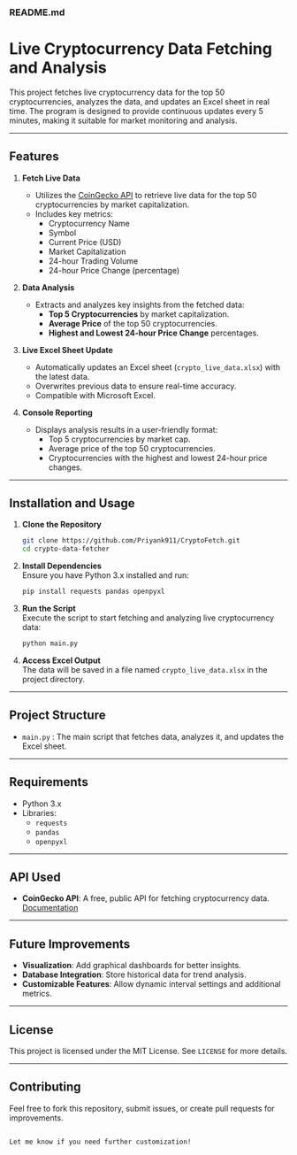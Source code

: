 ### README.md  

# Live Cryptocurrency Data Fetching and Analysis

This project fetches live cryptocurrency data for the top 50 cryptocurrencies, analyzes the data, and updates an Excel sheet in real time. The program is designed to provide continuous updates every 5 minutes, making it suitable for market monitoring and analysis.

---

## Features

1. **Fetch Live Data**  
   - Utilizes the [CoinGecko API](https://www.coingecko.com/en/api) to retrieve live data for the top 50 cryptocurrencies by market capitalization.  
   - Includes key metrics:
     - Cryptocurrency Name  
     - Symbol  
     - Current Price (USD)  
     - Market Capitalization  
     - 24-hour Trading Volume  
     - 24-hour Price Change (percentage)  

2. **Data Analysis**  
   - Extracts and analyzes key insights from the fetched data:  
     - **Top 5 Cryptocurrencies** by market capitalization.  
     - **Average Price** of the top 50 cryptocurrencies.  
     - **Highest and Lowest 24-hour Price Change** percentages.  

3. **Live Excel Sheet Update**  
   - Automatically updates an Excel sheet (`crypto_live_data.xlsx`) with the latest data.  
   - Overwrites previous data to ensure real-time accuracy.  
   - Compatible with Microsoft Excel.  

4. **Console Reporting**  
   - Displays analysis results in a user-friendly format:  
     - Top 5 cryptocurrencies by market cap.  
     - Average price of the top 50 cryptocurrencies.  
     - Cryptocurrencies with the highest and lowest 24-hour price changes.  

---

## Installation and Usage

1. **Clone the Repository**  
   ```bash
   git clone https://github.com/Priyank911/CryptoFetch.git
   cd crypto-data-fetcher

2. **Install Dependencies**  
   Ensure you have Python 3.x installed and run:  
   ```bash
   pip install requests pandas openpyxl
   ```

3. **Run the Script**  
   Execute the script to start fetching and analyzing live cryptocurrency data:  
   ```bash
   python main.py
   ```

4. **Access Excel Output**  
   The data will be saved in a file named `crypto_live_data.xlsx` in the project directory.

---

## Project Structure

- `main.py` : The main script that fetches data, analyzes it, and updates the Excel sheet.  

---

## Requirements

- Python 3.x  
- Libraries:  
  - `requests`  
  - `pandas`  
  - `openpyxl`  

---

## API Used

- **CoinGecko API**: A free, public API for fetching cryptocurrency data. [Documentation](https://www.coingecko.com/en/api)  

---

## Future Improvements

- **Visualization**: Add graphical dashboards for better insights.  
- **Database Integration**: Store historical data for trend analysis.  
- **Customizable Features**: Allow dynamic interval settings and additional metrics.  

---

## License

This project is licensed under the MIT License. See `LICENSE` for more details.

---

## Contributing

Feel free to fork this repository, submit issues, or create pull requests for improvements.  
```

Let me know if you need further customization!
